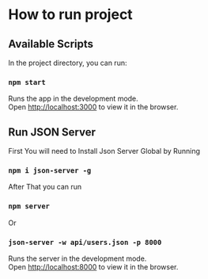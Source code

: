 # How to run project

## Available Scripts

In the project directory, you can run:

### `npm start`

Runs the app in the development mode.\
Open [http://localhost:3000](http://localhost:3000) to view it in the browser.

## Run JSON Server

First You will need to Install Json Server Global by Running

### `npm i json-server -g`

After That you can run

### `npm server`

Or

### `json-server -w api/users.json -p 8000`

Runs the server in the development mode.\
Open [http://localhost:8000](http://localhost:8000/users) to view it in the browser.

